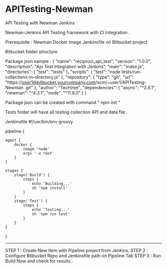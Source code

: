 # APITesting-Newman
API Testing with Newman Jenkins

Newman-Jenkins API Testing framework with CI Integration .

Prerequisite : 
Newman Docker image 
Jenkinsfile on Bitbucket project

Bitbucket folder structure 
	

Package.json sample :
{
  "name": "reciproci_api_test",
  "version": "1.0.0",
  "description": "Api Test Integration with Jenkins",
  "main": "index.js",
  "directories": {
    "test": "tests"
  },
  "scripts": {
    "test": "node tests/run-collections-in-directory.js"
  },
  "repository": {
    "type": "git",
    "url": "https://user1@bitbucket.yourcompany.com/scm/~user1/APITesting-Newman
.git"
  },
  "author": "Techtree",
  "dependencies": {
    "async": "^2.6.1",
    "newman": "^4.3.1",
    "node": "^11.9.0"
  }
}


Package json can be created with command “ npm init “




Tests folder will have all testing collection API and data file .

Jenkinsfile 
#!/usr/bin/env groovy

pipeline {

    agent {
        docker {
            image 'node'
            args '-u root'
        }
    }

    stages {
        stage('Build') {
            steps {
                echo 'Building...'
                sh 'npm install'
            }
        }
        stage('Test') {
            steps {
                echo 'Testing...'
                sh 'npm run test'
            }
        }
    }
}


-----------

STEP 1 : Create New Item with Pipeline project from Jenkins.
STEP 2 : Configure Bitbucket Repo and Jenkinsfile path on Pipeline Tab
STEP 3 : Run Build Now and check for results .	
